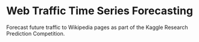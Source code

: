 # Web Traffic Time Series Forecasting 

Forecast future traffic to Wikipedia pages as part of the Kaggle Research Prediction Competition. 


